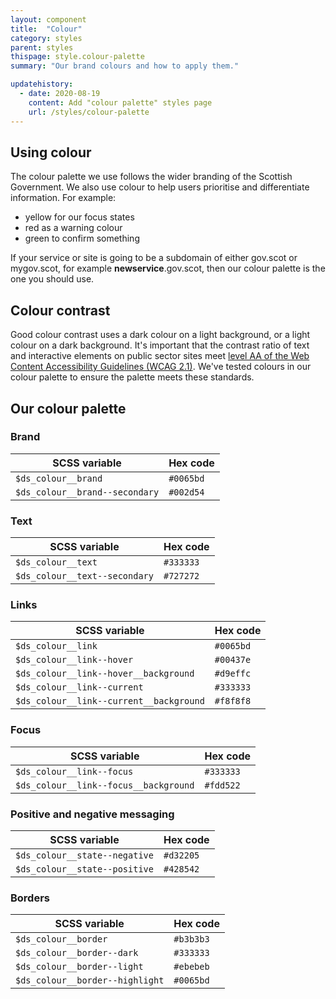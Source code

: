 ```yaml
---
layout: component
title:  "Colour"
category: styles
parent: styles
thispage: style.colour-palette
summary: "Our brand colours and how to apply them."

updatehistory:
  - date: 2020-08-19
    content: Add "colour palette" styles page
    url: /styles/colour-palette
---
```


## Using colour

The colour palette we use follows the wider branding of the Scottish Government. We also use colour to help users prioritise and differentiate information. For example:

* yellow for our focus states
* red as a warning colour
* green to confirm something

If your service or site is going to be a subdomain of either gov.scot or mygov.scot, for example **newservice**.gov.scot, then our colour palette is the one you should use.




## Colour contrast

Good colour contrast uses a dark colour on a light background, or a light colour on a dark background. It's important that the contrast ratio of text and interactive elements on public sector sites meet [level AA of the Web Content Accessibility Guidelines (WCAG 2.1)](https://www.w3.org/TR/WCAG21/#contrast-minimum). We've tested colours in our colour palette to ensure the palette meets these standards.




## Our colour palette

### Brand

<table class="dss_palette">
    <thead class="visually-hidden">
        <tr>
            <th>SCSS variable</th>
            <th>Hex code</th>
        </tr>
    </thead>
    <tbody>
        <tr>
            <td class="dss_palette__name">
                <span class="dss_palette__swatch" style="background-color: #0065bd"></span>
                <code>$ds_colour__brand</code>
                </td>
            <td class="dss_palette__hex"><code>#0065bd</code></td>
        </tr>
        <tr>
            <td class="dss_palette__name">
                <span class="dss_palette__swatch" style="background-color: #002d54"></span>
                <code>$ds_colour__brand--secondary</code>
            </td>
            <td class="dss_palette__hex"><code>#002d54</code></td>
        </tr>
    </tbody>
</table>




### Text

<table class="dss_palette">
    <thead class="visually-hidden">
        <tr>
            <th>SCSS variable</th>
            <th>Hex code</th>
        </tr>
    </thead>
    <tbody>
        <tr>
            <td class="dss_palette__name">
                <span class="dss_palette__swatch" style="background-color: #333333"></span>
                <code>$ds_colour__text</code>
                </td>
            <td class="dss_palette__hex"><code>#333333</code></td>
        </tr>
        <tr>
            <td class="dss_palette__name">
                <span class="dss_palette__swatch" style="background-color: #727272"></span>
                <code>$ds_colour__text--secondary</code>
            </td>
            <td class="dss_palette__hex"><code>#727272</code></td>
        </tr>
    </tbody>
</table>




### Links

<table class="dss_palette">
    <thead class="visually-hidden">
        <tr>
            <th>SCSS variable</th>
            <th>Hex code</th>
        </tr>
    </thead>
    <tbody>
        <tr>
            <td class="dss_palette__name">
                <span class="dss_palette__swatch" style="background-color: #0065bd"></span>
                <code>$ds_colour__link</code>
            </td>
            <td class="dss_palette__hex"><code>#0065bd</code></td>
        </tr>
        <tr>
            <td class="dss_palette__name">
                <span class="dss_palette__swatch" style="background-color: #00437e"></span>
                <code>$ds_colour__link--hover</code>
            </td>
            <td class="dss_palette__hex"><code>#00437e</code></td>
        </tr>
        <tr>
            <td class="dss_palette__name">
                <span class="dss_palette__swatch" style="background-color: #d9effc"></span>
                <code>$ds_colour__link--hover__background</code>
            </td>
            <td class="dss_palette__hex"><code>#d9effc</code></td>
        </tr>
        <tr>
            <td class="dss_palette__name">
                <span class="dss_palette__swatch" style="background-color: #333333"></span>
                <code>$ds_colour__link--current</code>
            </td>
            <td class="dss_palette__hex"><code>#333333</code></td>
        </tr>
        <tr>
            <td class="dss_palette__name">
                <span class="dss_palette__swatch" style="background-color: #f8f8f8"></span>
                <code>$ds_colour__link--current__background</code>
            </td>
            <td class="dss_palette__hex"><code>#f8f8f8</code></td>
        </tr>
    </tbody>
</table>




### Focus

<table class="dss_palette">
    <thead class="visually-hidden">
        <tr>
            <th>SCSS variable</th>
            <th>Hex code</th>
        </tr>
    </thead>
    <tbody>
        <tr>
            <td class="dss_palette__name">
                <span class="dss_palette__swatch" style="background-color: #333333"></span>
                <code>$ds_colour__link--focus</code>
            </td>
            <td class="dss_palette__hex"><code>#333333</code></td>
        </tr>
        <tr>
            <!-- <td class="dss_palette__swa"></td> -->
            <td class="dss_palette__name">
                <span class="dss_palette__swatch" style="background-color: #fdd522"></span>
                <code>$ds_colour__link--focus__background</code>
            </td>
            <td class="dss_palette__hex"><code>#fdd522</code></td>
        </tr>
    </tbody>
</table>




### Positive and negative messaging

<table class="dss_palette">
    <thead class="visually-hidden">
        <tr>
            <th>SCSS variable</th>
            <th>Hex code</th>
        </tr>
    </thead>
    <tbody>
        <tr>
            <!-- <td class="dss_palette__swa"></td> -->
            <td class="dss_palette__name">
                <span class="dss_palette__swatch" style="background-color: #d32205"></span>
                <code>$ds_colour__state--negative</code>
            </td>
            <td class="dss_palette__hex"><code>#d32205</code></td>
        </tr>
        <tr>
            <!-- <td class="dss_palette__swa"></td> -->
            <td class="dss_palette__name">
                <span class="dss_palette__swatch" style="background-color: #428542"></span>
                <code>$ds_colour__state--positive</code>
            </td>
            <td class="dss_palette__hex"><code>#428542</code></td>
        </tr>
    </tbody>
</table>




### Borders

<table class="dss_palette">
    <thead class="visually-hidden">
        <tr>
            <th>SCSS variable</th>
            <th>Hex code</th>
        </tr>
    </thead>
    <tbody>
        <tr>
            <td class="dss_palette__name">
                <span class="dss_palette__swatch" style="background-color: #b3b3b3"></span>
                <code>$ds_colour__border</code>
            </td>
            <td class="dss_palette__hex"><code>#b3b3b3</code></td>
        </tr>
        <tr>
            <td class="dss_palette__name">
                <span class="dss_palette__swatch" style="background-color: #333333"></span>
                <code>$ds_colour__border--dark</code>
            </td>
            <td class="dss_palette__hex"><code>#333333</code></td>
        </tr>
        <tr>
            <td class="dss_palette__name">
                <span class="dss_palette__swatch" style="background-color: #ebebeb"></span>
                <code>$ds_colour__border--light</code>
            </td>
            <td class="dss_palette__hex"><code>#ebebeb</code></td>
        </tr>
        <tr>
            <td class="dss_palette__name">
                <span class="dss_palette__swatch" style="background-color: #0065bd"></span>
                <code>$ds_colour__border--highlight</code>
            </td>
            <td class="dss_palette__hex"><code>#0065bd</code></td>
        </tr>
    </tbody>
</table>
